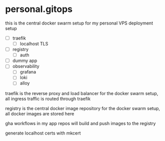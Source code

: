 # personal.gitops

this is the central docker swarm setup for my personal VPS deployment setup

- [ ] traefik
  - [ ] localhost TLS
- [ ] registry
  - [ ] auth
- [ ] dummy app
- [ ] observability
  - [ ] grafana
  - [ ] loki
  - [ ] alloy

traefik is the reverse proxy and load balancer for the docker swarm setup, all ingress traffic is routed through traefik

registry is the central docker image repository for the docker swarm setup, all docker images are stored here

gha workflows in my app repos will build and push images to the registry

generate localhost certs with mkcert
